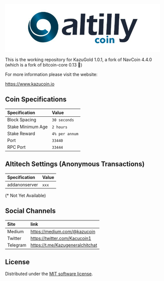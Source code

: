 ![KazuGold](./img/logo-extended.png)

This is the working repository for KazuGold 1.0.1,  a fork of NavCoin 4.4.0 (which is a fork of bitcoin-core 0.13 🙂)

For more information please visit the website:

https://www.kazucoin.io

## Coin Specifications

| Specification | Value |
|:-----------|:-----------|
| Block Spacing | `30 seconds` |
| Stake Minimum Age | `2 hours` |
| Stake Reward | `4% per annum` |
| Port | `33440` |
| RPC Port | `33444` |

## Altitech Settings (Anonymous Transactions)

| Specification | Value |
|:-----------|:-----------|
| addanonserver | `xxx` |

(* Not Yet Available)

## Social Channels

| Site | link |
|:-----------|:-----------|
| Medium | https://medium.com/@kazucoin |
| Twitter | https://twitter.com/Kacucoin1 |
| Telegram | https://t.me/Kazugeneralchitchat |


License
---------------------
Distributed under the [MIT software license](http://www.opensource.org/licenses/mit-license.php).
